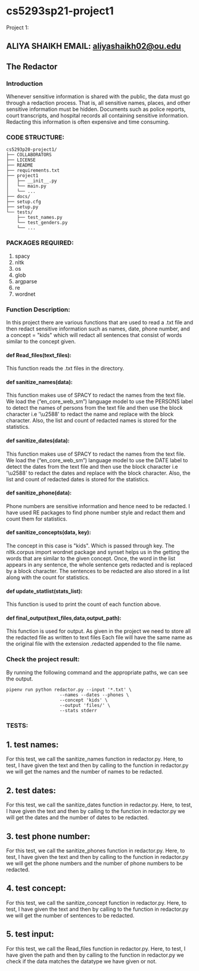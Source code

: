# cs5293sp21-project1
Project 1:

## ALIYA SHAIKH EMAIL: aliyashaikh02@ou.edu
## The Redactor
### Introduction
Whenever sensitive information is shared with the public, the data must go through a redaction process. That is, all sensitive names, places, and other sensitive information must be hidden. Documents such as police reports, court transcripts, and hospital records all containing sensitive information. Redacting this information is often expensive and time consuming.
### CODE STRUCTURE:

```
cs5293p20-project1/
├── COLLABORATORS
├── LICENSE
├── README
├── requirements.txt
├── project1
│   ├── __init__.py
│   └── main.py
│   └── ... 
├── docs/
├── setup.cfg
├── setup.py
└── tests/
    ├── test_names.py
    └── test_genders.py
    └── ... 
```    
### PACKAGES REQUIRED:
1. spacy
2. nltk
3. os
4. glob
5. argparse
6. re
7. wordnet

### Function Description:

In this project there are various functions that are used to read a .txt file and then redact sensitive information such as names, date, phone number, and a concept = "kids" which will redact all sentences that consist of words similar to the concept given.

#### def Read_files(text_files):
This function reads the .txt files in the directory.

#### def sanitize_names(data):

This function makes use of SPACY to redact the names from the text file. We load the (“en_core_web_sm”) language model to use the PERSONS label to detect the names of persons from the text file and then use the block character i.e '\u2588' to redact the name and replace with the block character. Also, the list and count of redacted names is stored for the statistics.

#### def sanitize_dates(data):

This function makes use of SPACY to redact the names from the text file. We load the (“en_core_web_sm”) language model to use the DATE label to detect the dates from the text file and then use the block character i.e '\u2588' to redact the dates and replace with the block character. Also, the list and count of redacted dates is stored for the statistics.

#### def sanitize_phone(data):

Phone numbers are sensitive information and hence need to be redacted. I have used RE packages to find phone number style and redact them and count them for statistics.

#### def sanitize_concepts(data, key):

The concept in this case is "kids". Which is passed through key. The nltk.corpus import wordnet package and synset helps us in the getting the words that are similar to the given concept. Once, the word in the list appears in any sentence, the whole sentence gets redacted and is replaced by a block character.
The sentences to be redacted are also stored in a list along with the count for statistics.

#### def update_statlist(stats_list):

This function is used to print the count of each function above.

#### def final_output(text_files,data,output_path):

This function is used for output. As given in the project we need to store all the redacted file as written to text files Each file will have the same name as the original file with the extension .redacted appended to the file name. 

### Check the project result:
By running the following command and the appropriate paths, we can see the output.
```
pipenv run python redactor.py --input '*.txt' \
                    --names --dates --phones \
                    --concept 'kids' \
                    --output 'files/' \
                    --stats stderr
 ```
 
 ### TESTS:
 
 ## 1. test names:
 For this test, we call the sanitize_names function in redactor.py.
 Here, to test, I have given the text and then by calling to the function in redactor.py we will get the names and the number of names to be redacted. 
 
 ## 2. test dates:
 For this test, we call the sanitize_dates function in redactor.py.
 Here, to test, I have given the text and then by calling to the function in redactor.py we will get the dates and the number of dates to be redacted. 
 
 ## 3. test phone number:
 For this test, we call the sanitize_phones function in redactor.py.
 Here, to test, I have given the text and then by calling to the function in redactor.py we will get the phone numbers and the number of phone numbers to be redacted. 
 
 ## 4. test concept:
 For this test, we call the sanitize_concept function in redactor.py.
 Here, to test, I have given the text and then by calling to the function in redactor.py we will get the number of sentences to be redacted. 
                    
 ## 5. test input:
 For this test, we call the Read_files function in redactor.py.
 Here, to test, I have given the path and then by calling to the function in redactor.py we check if the data matches the datatype we have given or not.
                    
